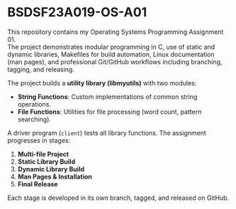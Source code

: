# BSDSF23A019-OS-A01
This repository contains my Operating Systems Programming Assignment 01.  
The project demonstrates modular programming in C, use of static and dynamic libraries, Makefiles for build automation, Linux documentation (man pages), and professional Git/GitHub workflows including branching, tagging, and releasing.  

The project builds a **utility library (libmyutils)** with two modules:  
- **String Functions**: Custom implementations of common string operations.  
- **File Functions**: Utilities for file processing (word count, pattern searching).  

A driver program (`client`) tests all library functions. The assignment progresses in stages:  
1. **Multi-file Project**  
2. **Static Library Build**  
3. **Dynamic Library Build**  
4. **Man Pages & Installation**  
5. **Final Release**  

Each stage is developed in its own branch, tagged, and released on GitHub.  
